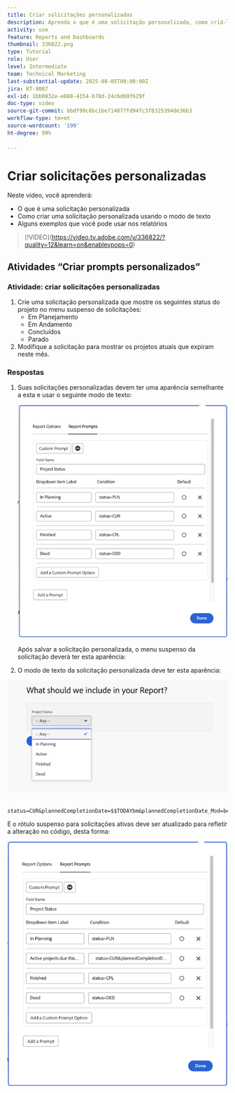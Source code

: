 ```yaml
---
title: Criar solicitações personalizadas
description: Aprenda o que é uma solicitação personalizada, como criá-la usando o modo de texto e alguns exemplos que você pode usar em relatórios do Workfront.
activity: use
feature: Reports and Dashboards
thumbnail: 336822.png
type: Tutorial
role: User
level: Intermediate
team: Technical Marketing
last-substantial-update: 2025-08-05T00:00:00Z
jira: KT-9087
exl-id: 1bb0832e-e888-4154-b78d-24c6d69f629f
doc-type: video
source-git-commit: bbdf99c6bc1be714077fd94fc3f8325394de36b3
workflow-type: tm+mt
source-wordcount: '199'
ht-degree: 99%

---
```


# Criar solicitações personalizadas

Neste vídeo, você aprenderá:

* O que é uma solicitação personalizada
* Como criar uma solicitação personalizada usando o modo de texto
* Alguns exemplos que você pode usar nos relatórios

>[!VIDEO]&#x200B;(https://video.tv.adobe.com/v/336822/?quality=12&learn=on&enablevpops=0)

## Atividades “Criar prompts personalizados”


### Atividade: criar solicitações personalizadas

1. Crie uma solicitação personalizada que mostre os seguintes status do projeto no menu suspenso de solicitações:
   * Em Planejamento
   * Em Andamento
   * Concluídos
   * Parado
1. Modifique a solicitação para mostrar os projetos atuais que expiram neste mês.

### Respostas

1. Suas solicitações personalizadas devem ter uma aparência semelhante a esta e usar o seguinte modo de texto:

   ![Uma imagem da tela de criação de um novo filtro no modo de texto](assets/cp-01.png)

   Após salvar a solicitação personalizada, o menu suspenso da solicitação deverá ter esta aparência:

1. O modo de texto da solicitação personalizada deve ter esta aparência:

![Uma imagem da tela de criação de um novo filtro no modo de texto](assets/cp-02.png)

```
   status=CUR&plannedCompletionDate=$$TODAYbm&plannedCompletionDate_Mod=between&plannedCompletionDate_Range=$$TODAYem 
```

E o rótulo suspenso para solicitações ativas deve ser atualizado para refletir a alteração no código, desta forma:

![Uma imagem da tela de criação de um novo filtro no modo de texto](assets/cp-02a.png)

